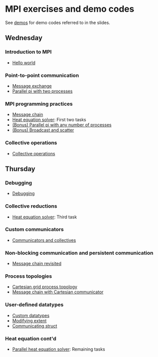 # MPI exercises and demo codes

See [demos](demos/) for demo codes referred to in the slides.

## Wednesday

### Introduction to MPI

 - [Hello world](hello-world/)

### Point-to-point communication

 - [Message exchange](message-exchange/)
 - [Parallel pi with two processes](parallel-pi-two-procs/)

### MPI programming practices

 - [Message chain](message-chain/)
 - [Heat equation solver](heat-equation/): First two tasks
 - [(Bonus) Parallel pi with any number of processes](parallel-pi-general/)
 - [(Bonus) Broadcast and scatter](broadcast-scatter/)

### Collective operations

 - [Collective operations](collectives/)


## Thursday

### Debugging

  - [Debugging](debugging/)

### Collective reductions

 - [Heat equation solver](heat-equation/): Third task


### Custom communicators

  - [Communicators and collectives](communicator/)

### Non-blocking communication and persistent communication

  - [Message chain revisited](message-chain-non-blocking/)

### Process topologies

 - [Cartesian grid process topology](cartesian-grid/)
 - [Message chain with Cartesian communicator](message-chain-cartesian/)

### User-defined datatypes

 - [Custom datatypes](datatypes/)
 - [Modifying extent](datatypes-extent/)
 - [Communicating struct](datatypes-struct/)

### Heat equation cont'd

  - [Parallel heat equation solver](heat-equation/): Remaining tasks

